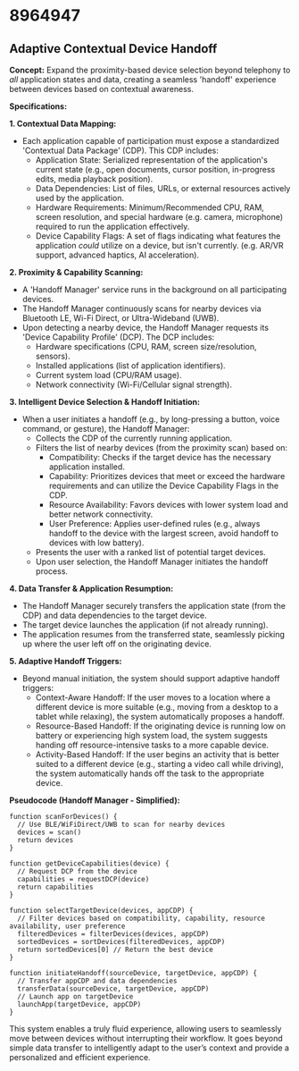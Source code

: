 # 8964947

## Adaptive Contextual Device Handoff

**Concept:** Expand the proximity-based device selection beyond telephony to *all* application states and data, creating a seamless 'handoff' experience between devices based on contextual awareness.

**Specifications:**

**1. Contextual Data Mapping:**

*   Each application capable of participation must expose a standardized 'Contextual Data Package' (CDP). This CDP includes:
    *   Application State: Serialized representation of the application's current state (e.g., open documents, cursor position, in-progress edits, media playback position).
    *   Data Dependencies: List of files, URLs, or external resources actively used by the application.
    *   Hardware Requirements: Minimum/Recommended CPU, RAM, screen resolution, and special hardware (e.g. camera, microphone) required to run the application effectively.
    *   Device Capability Flags: A set of flags indicating what features the application *could* utilize on a device, but isn't currently. (e.g. AR/VR support, advanced haptics, AI acceleration).

**2. Proximity & Capability Scanning:**

*   A 'Handoff Manager' service runs in the background on all participating devices.
*   The Handoff Manager continuously scans for nearby devices via Bluetooth LE, Wi-Fi Direct, or Ultra-Wideband (UWB).
*   Upon detecting a nearby device, the Handoff Manager requests its 'Device Capability Profile' (DCP). The DCP includes:
    *   Hardware specifications (CPU, RAM, screen size/resolution, sensors).
    *   Installed applications (list of application identifiers).
    *   Current system load (CPU/RAM usage).
    *   Network connectivity (Wi-Fi/Cellular signal strength).

**3. Intelligent Device Selection & Handoff Initiation:**

*   When a user initiates a handoff (e.g., by long-pressing a button, voice command, or gesture), the Handoff Manager:
    *   Collects the CDP of the currently running application.
    *   Filters the list of nearby devices (from the proximity scan) based on:
        *   Compatibility: Checks if the target device has the necessary application installed.
        *   Capability: Prioritizes devices that meet or exceed the hardware requirements and can utilize the Device Capability Flags in the CDP.
        *   Resource Availability: Favors devices with lower system load and better network connectivity.
        *   User Preference: Applies user-defined rules (e.g., always handoff to the device with the largest screen, avoid handoff to devices with low battery).
    *   Presents the user with a ranked list of potential target devices.
    *   Upon user selection, the Handoff Manager initiates the handoff process.

**4. Data Transfer & Application Resumption:**

*   The Handoff Manager securely transfers the application state (from the CDP) and data dependencies to the target device.
*   The target device launches the application (if not already running).
*   The application resumes from the transferred state, seamlessly picking up where the user left off on the originating device.

**5. Adaptive Handoff Triggers:**

*   Beyond manual initiation, the system should support adaptive handoff triggers:
    *   Context-Aware Handoff: If the user moves to a location where a different device is more suitable (e.g., moving from a desktop to a tablet while relaxing), the system automatically proposes a handoff.
    *   Resource-Based Handoff: If the originating device is running low on battery or experiencing high system load, the system suggests handing off resource-intensive tasks to a more capable device.
    *   Activity-Based Handoff: If the user begins an activity that is better suited to a different device (e.g., starting a video call while driving), the system automatically hands off the task to the appropriate device.

**Pseudocode (Handoff Manager - Simplified):**

```
function scanForDevices() {
  // Use BLE/WiFiDirect/UWB to scan for nearby devices
  devices = scan()
  return devices
}

function getDeviceCapabilities(device) {
  // Request DCP from the device
  capabilities = requestDCP(device)
  return capabilities
}

function selectTargetDevice(devices, appCDP) {
  // Filter devices based on compatibility, capability, resource availability, user preference
  filteredDevices = filterDevices(devices, appCDP)
  sortedDevices = sortDevices(filteredDevices, appCDP)
  return sortedDevices[0] // Return the best device
}

function initiateHandoff(sourceDevice, targetDevice, appCDP) {
  // Transfer appCDP and data dependencies
  transferData(sourceDevice, targetDevice, appCDP)
  // Launch app on targetDevice
  launchApp(targetDevice, appCDP)
}

```

This system enables a truly fluid experience, allowing users to seamlessly move between devices without interrupting their workflow. It goes beyond simple data transfer to intelligently adapt to the user’s context and provide a personalized and efficient experience.